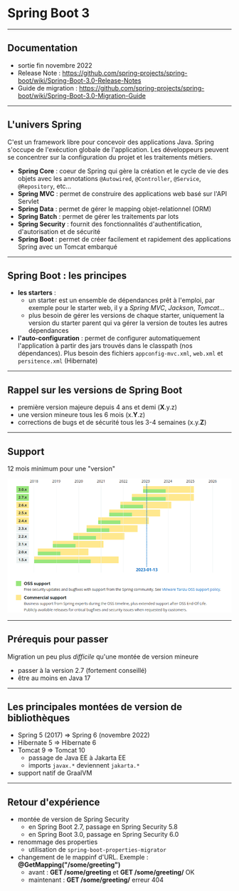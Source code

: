 # Spring Boot 3

---

## Documentation

- sortie fin novembre 2022
- Release Note : https://github.com/spring-projects/spring-boot/wiki/Spring-Boot-3.0-Release-Notes
- Guide de migration : https://github.com/spring-projects/spring-boot/wiki/Spring-Boot-3.0-Migration-Guide

---

## L'univers Spring

C'est un framework libre pour concevoir des applications Java. Spring s'occupe de l'exécution globale de l'application. Les développeurs peuvent se concentrer sur la configuration du projet et les traitements métiers.

- **Spring Core** : coeur de Spring qui gère la création et le cycle de vie des objets avec les annotations `@Autowired`, `@Controller`, `@Service`, `@Repository`, etc...
- **Spring MVC** : permet de construire des applications web basé sur l'API Servlet
- **Spring Data** : permet de gérer le mapping objet-relationnel (ORM)
- **Spring Batch** : permet de gérer les traitements par lots
- **Spring Security** : fournit des fonctionnalités d'authentification, d'autorisation et de sécurité
- **Spring Boot** : permet de créer facilement et rapidement des applications Spring avec un Tomcat embarqué

---

## Spring Boot : les principes

- **les starters** :
  - un starter est un ensemble de dépendances prêt à l'emploi, par exemple pour le starter web, il y a _Spring MVC_, _Jackson_, _Tomcat_...
  - plus besoin de gérer les versions de chaque starter, uniquement la version du starter parent qui va gérer la version de toutes les autres dépendances
- **l'auto-configuration** : permet de configurer automatiquement l'application à partir des jars trouvés dans le classpath (nos dépendances). Plus besoin des fichiers `appconfig-mvc.xml`, `web.xml` et `persitence.xml` (Hibernate)

---

## Rappel sur les versions de Spring Boot

- première version majeure depuis 4 ans et demi (**X**.y.z)
- une version mineure tous les 6 mois (x.**Y**.z)
- corrections de bugs et de sécurité tous les 3-4 semaines (x.y.**Z**)

---

## Support

12 mois minimum pour une "version"

![Support](./diapos/support.png)

---

## Prérequis pour passer

Migration un peu plus _difficile_ qu'une montée de version mineure

- passer à la version 2.7 (fortement conseillé)
- être au moins en Java 17

---

## Les principales montées de version de bibliothèques

- Spring 5 (2017) => Spring 6 (novembre 2022)
- Hibernate 5 => Hibernate 6
- Tomcat 9 => Tomcat 10
  - passage de Java EE à Jakarta EE
  - imports `javax.*` deviennent `jakarta.*`
- support natif de GraalVM

---

## Retour d'expérience

- montée de version de Spring Security
  - en Spring Boot 2.7, passage en Spring Security 5.8
  - en Spring Boot 3.0, passage en Spring Security 6.0
- renommage des properties
  - utilisation de `spring-boot-properties-migrator`
- changement de le mappinf d'URL. Exemple : **@GetMapping("/some/greeting")**
  - avant : **GET /some/greeting** et **GET /some/greeting/** OK
  - maintenant : **GET /some/greeting/** erreur 404
